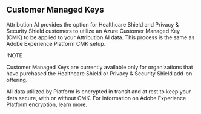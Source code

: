 ## Customer Managed Keys

Attribution AI provides the option for Healthcare Shield and Privacy & Security Shield customers to utilize an Azure Customer Managed Key (CMK) to be applied to your Attribution AI data. This process is the same as Adobe Experience Platform CMK setup.

!NOTE

Customer Managed Keys are currently available only for organizations that have purchased the Healthcare Shield or Privacy & Security Shield add-on offering.

All data utilized by Platform is encrypted in transit and at rest to keep your data secure, with or without CMK. For information on Adobe Experience Platform encryption, learn more.